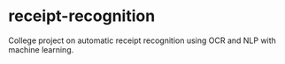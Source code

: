 # receipt-recognition
College project on automatic receipt recognition using OCR and NLP with machine learning.

